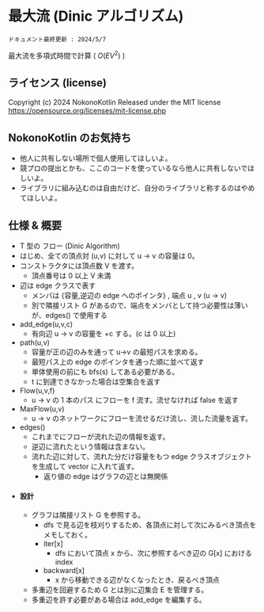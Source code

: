 # 最大流 (Dinic アルゴリズム)
`ドキュメント最終更新 : 2024/5/7`

最大流を多項式時間で計算 ( $O(EV^2)$ )

## ライセンス (license)
Copyright (c) 2024 NokonoKotlin
Released under the MIT license
https://opensource.org/licenses/mit-license.php


## NokonoKotlin のお気持ち
- 他人に共有しない場所で個人使用してほしいよ。
- 競プロの提出とかも、ここのコードを使っているなら他人に共有しないでほしいよ。
- ライブラリに組み込むのは自由だけど、自分のライブラリと称するのはやめてほしいよ。



## 仕様 & 概要


- T 型の フロー (Dinic Algorithm)
- はじめ、全ての頂点対 (u,v) に対して u → v の容量は 0。
- コンストラクタには頂点数 V を渡す。
    - 頂点番号は 0 以上 V 未満
- 辺は edge クラスで表す
    - メンバは {容量,逆辺の edge へのポインタ} , 端点 u , v (u → v)
    - 別で隣接リスト G があるので、端点をメンバとして持つ必要性は薄いが、edges() で使用する
- add_edge(u,v,c) 
    -  有向辺 u → v の容量を +c する。(c は 0 以上)
- path(u,v) 
    -  容量が正の辺のみを通って u→v の最短パスを求める。
    - 最短パス上の edge のポインタを通った順に並べて返す 
    - 単体使用の前にも bfs(s) してある必要がある。
    - t に到達できなかった場合は空集合を返す
- Flow(u,v,f) 
    -  u → v の 1 本のパス にフローを f 流す。流せなければ false を返す
- MaxFlow(u,v)      
    -  u → v のネットワークにフローを流せるだけ流し、流した流量を返す。
- edges()
    - これまでにフローが流れた辺の情報を返す。
    - 逆辺に流れたという情報は含まない。
    - 流れた辺に対して、流れた分だけ容量をもつ edge クラスオブジェクトを生成して vector に入れて返す。
        - 返り値の edge はグラフの辺とは無関係
- #### 設計
    - グラフは隣接リスト G を参照する。
        - dfs で見る辺を枝刈りするため、各頂点に対して次にみるべき頂点をメモしておく。
        - iter[x]   
            -  dfs において頂点 x から、次に参照するべき辺の G[x] における index
        - backward[x]
            -  x から移動できる辺がなくなったとき、戻るべき頂点
    - 多重辺を回避するため G とは別に辺集合 E を管理する。
    - 多重辺を許す必要がある場合は add_edge を編集する。
